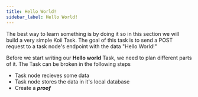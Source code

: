 ```yaml
---
title: Hello World!
sidebar_label: Hello World!
---
```


The best way to learn something is by doing it so in this section we will build a very simple Koii Task. The goal of this task is to send a POST request to a task node's endpoint with the data "Hello World!"

Before we start writing our **Hello world** Task, we need to plan different parts of it. The Task can be broken in the following steps

- Task node recieves some data
- Task node stores the data in it's local database
- Create a ***proof*** 